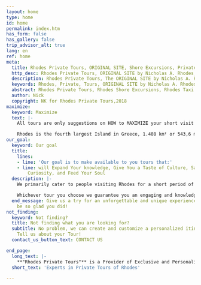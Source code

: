 ```yaml
---
layout: home
type: home
id: home
permalink: index.htm
has_form: false
has_gallery: false
trip_advisor_alt: true
lang: en
ref: home
meta:
  title: Rhodes Private Tours, ORIGINAL SITE, Shore Excursions, Private Day Tours, Rhodes Taxi Tours
  http_desc: Rhodes Private Tours, ORIGINAL SITE by Nicholas A. Rhodes, Rhodes Shore Excursions, Private Day Tours, Rhodes Taxi Tours, Rhodes Allure Tours, Sightseeing group tours, VIP Tour Services and custom city tours of Rhodes Island Greece
  description: Rhodes Private Tours, The ORIGINAL SITE by Nicholas A. Rhodes, Shore Excursions, Private Day Tours, Rhodes Allure Tours and Taxi Tours
  keywords: Rhodes, Private, Tours, ORIGINAL SITE by Nicholas A. Rhodes, shore, excursions, day tours, allure tours, taxi tours, driving, guided, walking, customized, tailored, executive, accessible, limo ,VIP services, island tour
  abstract: Rhodes Private Tours, Rhodes Shore Excursions, Rhodes Taxi Tours
  author: Nick
  copyright: NK for Rhodes Private Tours,2018
maximize:
  keyword: Maximize
  text: |-
    All tours are only suggestions on HOW to MAXIMIZE your short visit on the Island.

    Rhodes is the fourth largest Island in Greece, 1.408 km² or 543,6 miles². We know how to use your precious travel time most efficiently...
our_goal:
  keyword: Our goal
  title:
    lines:
    - line: 'Our goal is to make available to you tours that:'
    - line: will Expand Your knowledge, Give You a Taste of Culture, Satisfy Your
        Curiosity, and Feed Your Soul
  description: |-
    We primarily cater to people visiting Rhodes for a short period of time and who would really like to make the most of their visit to this majestic island. Our priority is to provide all our clients with consistently high-quality services. We make it our business to offer our honored guests a delightful, long-lasting impression of the truly extraordinary island of Rhodes. Our tours include wine excursions, family tours, beach tours, we have also modified tours for seniors in Rhodes, ensuring that there is something for everyone. Visitors can expect to visit the natural wonders of Rhodes, spectacular viewpoints and scenic landscapes.

    Whichever tour you choose we guarantee you an engaging and knowledgeable chauffer (tour-driver), or a passionate tour guide, who will unveil the beauty of the island to you. Our planned tours have been providing our guests with memorable experiences for over three decades, and it will show when you meet us. Our top tier services will speak louder than any description or letter of experience ever will.
  end_message: Give us a try for an unforgettable and unique experience. You will
    be so glad you did!
not_finding:
  keyword: Not finding?
  title: Not finding what you are looking for?
  subtitle: No problem, we can create and customize a personalized itinerary for you.
    Tell us about your Tour!
  contact_us_button_text: CONTACT US

end_page:
  long_text: |-
    **"Rhodes Private Tours"** is a Provider of Exclusive and Personalized Tour Experiences. We deliver Private Sightseeing tours at very affordable rates. All our tours are fully customizable to suit your travel needs, interests, schedules, and dates.
  short_text: 'Experts in Private Tours of Rhodes'  

---
```

